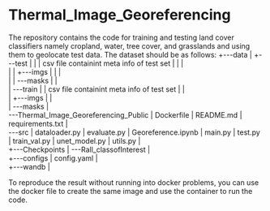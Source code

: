 # Thermal_Image_Georeferencing

The repository contains the code for training and testing land cover classifiers namely cropland, water, tree cover, and grasslands and using them to geolocate test data.
The dataset should be as follows:
  +---data
|   +---test
|   |   |   csv file containint meta info of test set
|   |   |   
|   |   +---imgs
|   |   |       
|   |   \---masks
|   |           
|   \---train
|       |   csv file containint meta info of test set
|       |   
|       +---imgs
|       |       
|       \---masks
|               
\---Thermal_Image_Georeferencing_Public
    |   Dockerfile
    |   README.md
    |   requirements.txt
    |   
    \---src
        |   dataloader.py
        |   evaluate.py
        |   Georeference.ipynb
        |   main.py
        |   test.py
        |   train_val.py
        |   unet_model.py
        |   utils.py
        |   
        +---Checkpoints
        |   \---Rall_classofInterest
        |               
        +---configs
        |       config.yaml
        |       
        +---wandb
        |
                
To reproduce the result without running into docker problems, you can use the docker file to create the same image and use the container to run the code. 
